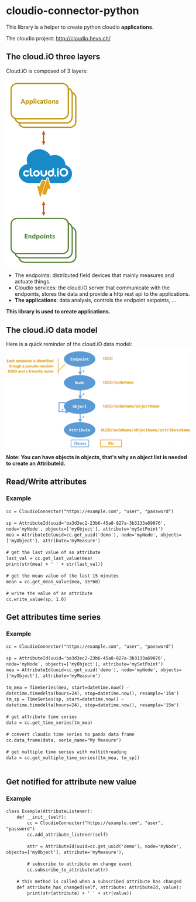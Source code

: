 # cloudio-connector-python
This library is a helper to create python cloudio **applications**.

The cloudio project: http://cloudio.hevs.ch/

## The cloud.iO three layers
Cloud.iO is composed of 3 layers:

<img src="https://github.com/cloudio-project/cloudio-connector-python/blob/develop/doc/images/three_layers.PNG" alt="drawing" width="200"/>

- The endpoints: distributed field devices that mainly measures and actuate things.
- Cloudio services: the cloud.iO server that communicate with the endpoints, stores the data and provide a http rest api to the applications.
- **The applications**: data analysis, controls the endpoint setpoints, ...

**This library is used to create applications.**

## The cloud.iO data model
Here is a quick reminder of the cloud.iO data model:
![alt text](https://github.com/cloudio-project/cloudio-connector-python/blob/develop/doc/images/data_model.PNG?raw=true)

**Note: You can have objects in objects, that's why an object list is needed to create an AttributeId.**

## Read/Write attributes
### Example
```
cc = CloudioConnector("https://example.com", "user", "password")

sp = AttributeId(uuid='ba3d3ec2-23b6-45a8-827a-3b3133a69076', node='myNode', objects=['myObject'], attribute='mySetPoint')
mea = AttributeId(uuid=cc.get_uuid('demo'), node='myNode', objects=['myObject'], attribute='myMeasure')

# get the last value of an attribute
last_val = cc.get_last_value(mea)
print(str(mea) + ' ' + str(last_val))

# get the mean value of the last 15 minutes
mean = cc.get_mean_value(mea, 15*60)

# write the value of an attribute
cc.write_value(sp, 1.0)      
```
## Get attributes time series
### Example
```
cc = CloudioConnector("https://example.com", "user", "password")

sp = AttributeId(uuid='ba3d3ec2-23b6-45a8-827a-3b3133a69076', node='myNode', objects=['myObject'], attribute='mySetPoint')
mea = AttributeId(uuid=cc.get_uuid('demo'), node='myNode', objects=['myObject'], attribute='myMeasure')

tm_mea = TimeSeries(mea, start=datetime.now() - datetime.timedelta(hours=24), stop=datetime.now(), resample='15m')
tm_sp = TimeSeries(sp, start=datetime.now() - datetime.timedelta(hours=24), stop=datetime.now(), resample='15m')

# get attribute time series
data = cc.get_time_series(tm_mea)

# convert cloudio time series to panda data frame
cc.data_frame(data, serie_name="My Measure")

# get multiple time series with multithreading
data = cc.get_multiple_time_series([tm_mea, tm_sp])
    
```
## Get notified for attribute new value
### Example
```
class Example(AttributeListener):
    def __init__(self):
        cc = CloudioConnector("https://example.com", "user", "password")
        cc.add_attribute_listener(self)

        attr = AttributeId(uuid=cc.get_uuid('demo'), node='myNode', objects=['myObject'], attribute='myMeasure'),
        
        # subscribe to attribute on change event
        cc.subscribe_to_attribute(attr)
        
    # this method is called when a subscribed attribute has changed
    def attribute_has_changed(self, attribute: AttributeId, value):
        print(str(attribute) + ' ' + str(value))
```
